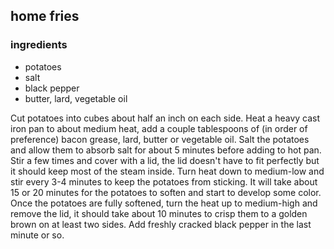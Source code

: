## home fries

### ingredients

* potatoes
* salt
* black pepper
* butter, lard, vegetable oil

Cut potatoes into cubes about half an inch on each side. Heat a heavy cast iron pan to about medium heat, add a couple tablespoons of (in order of preference) bacon grease, lard, butter or vegetable oil. Salt the potatoes and allow them to absorb salt for about 5 minutes before adding to hot pan. Stir a few times and cover with a lid, the lid doesn't have to fit perfectly but it should keep most of the steam inside. Turn heat down to medium-low and stir every 3-4 minutes to keep the potatoes from sticking. It will take about 15 or 20 minutes for the potatoes to soften and start to develop some color. Once the potatoes are fully softened, turn the heat up to medium-high and remove the lid, it should take about 10 minutes to crisp them to a golden brown on at least two sides. Add freshly cracked black pepper in the last minute or so.
